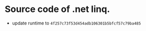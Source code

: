 <!--自述文件-->

# Source code of .net linq.

- update runtime to `4f257c73f53d454adb106301b5bfcf57c79ba485`
